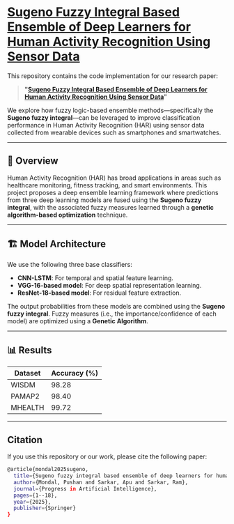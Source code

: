 # [Sugeno Fuzzy Integral Based Ensemble of Deep Learners for Human Activity Recognition Using Sensor Data](https://link.springer.com/article/10.1007/s13748-025-00381-0?utm_source=rct_congratemailt&utm_medium=email&utm_campaign=nonoa_20250626&utm_content=10.1007%2Fs13748-025-00381-0)

This repository contains the code implementation for our research paper:

> **"[Sugeno Fuzzy Integral Based Ensemble of Deep Learners for Human Activity Recognition Using Sensor Data](https://link.springer.com/article/10.1007/s13748-025-00381-0?utm_source=rct_congratemailt&utm_medium=email&utm_campaign=nonoa_20250626&utm_content=10.1007%2Fs13748-025-00381-0)"**

We explore how fuzzy logic-based ensemble methods—specifically the **Sugeno fuzzy integral**—can be leveraged to improve classification performance in Human Activity Recognition (HAR) using sensor data collected from wearable devices such as smartphones and smartwatches.

---

## 🧠 Overview

Human Activity Recognition (HAR) has broad applications in areas such as healthcare monitoring, fitness tracking, and smart environments. This project proposes a deep ensemble learning framework where predictions from three deep learning models are fused using the **Sugeno fuzzy integral**, with the associated fuzzy measures learned through a **genetic algorithm-based optimization** technique.

---

## 🏗️ Model Architecture

We use the following three base classifiers:

- **CNN-LSTM**: For temporal and spatial feature learning.
- **VGG-16-based model**: For deep spatial representation learning.
- **ResNet-18-based model**: For residual feature extraction.

The output probabilities from these models are combined using the **Sugeno fuzzy integral**. Fuzzy measures (i.e., the importance/confidence of each model) are optimized using a **Genetic Algorithm**.

---

## 📊 Results

| Dataset   | Accuracy (%) |
|-----------|---------------|
| WISDM     | 98.28         |
| PAMAP2    | 98.40         |
| MHEALTH   | 99.72         |

---

## Citation
If you use this repository or our work, please cite the following paper:
```bash
@article{mondal2025sugeno,
  title={Sugeno fuzzy integral based ensemble of deep learners for human activity recognition using sensor data},
  author={Mondal, Pushan and Sarkar, Apu and Sarkar, Ram},
  journal={Progress in Artificial Intelligence},
  pages={1--18},
  year={2025},
  publisher={Springer}
}
```
